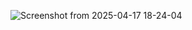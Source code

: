 ![Screenshot from 2025-04-17 18-24-04](https://github.com/user-attachments/assets/0ac528cc-98e9-40c8-b7fd-9c982d8f0033)
